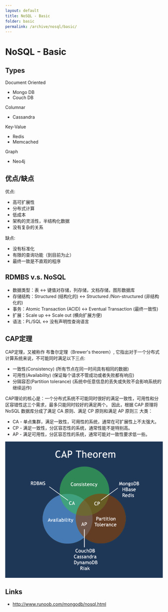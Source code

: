 ```yaml
---
layout: default
title: NoSQL - Basic
folder: basic
permalink: /archive/nosql/basic/
---
```


# NoSQL - Basic

## Types

Document Oriented
- Mongo DB
- Couch DB

Columnar
- Cassandra

Key-Value
- Redis
- Memcached

Graph
- Neo4j

## 优点/缺点

优点:
- 高可扩展性
- 分布式计算
- 低成本
- 架构的灵活性，半结构化数据
- 没有复杂的关系

缺点:
- 没有标准化
- 有限的查询功能（到目前为止）
- 最终一致是不直观的程序

## RDMBS v.s. NoSQL

- 数据类型：表 <-> 键值对存储，列存储，文档存储，图形数据库
- 存储结构：Structured (结构化的) <-> Structured  /Non-structured (非结构化的)
- 事务：Atomic Transaction (ACID) <-> Eventual Transaction (最终一致性)
- 扩展：Scale up <-> Scale out (横向扩展方便)
- 语法：PL/SQL <-> 没有声明性查询语言

## CAP定理

CAP定理，又被称作 布鲁尔定理（Brewer's theorem）, 它指出对于一个分布式计算系统来说，不可能同时满足以下三点:
- 一致性(Consistency) (所有节点在同一时间具有相同的数据)
- 可用性(Availability) (保证每个请求不管成功或者失败都有响应)
- 分隔容忍(Partition tolerance) (系统中任意信息的丢失或失败不会影响系统的继续运作)

CAP理论的核心是：一个分布式系统不可能同时很好的满足一致性，可用性和分区容错性这三个需求，最多只能同时较好的满足两个。
因此，根据 CAP 原理将 NoSQL 数据库分成了满足 CA 原则、满足 CP 原则和满足 AP 原则三 大类：
- CA - 单点集群，满足一致性，可用性的系统，通常在可扩展性上不太强大。
- CP - 满足一致性，分区容忍性的系统，通常性能不是特别高。
- AP - 满足可用性，分区容忍性的系统，通常可能对一致性要求低一些。

![nosql-cap.png](img/nosql-cap.png)

## Links
- <http://www.runoob.com/mongodb/nosql.html>
